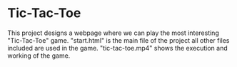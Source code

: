 # Tic-Tac-Toe
This project designs a webpage where we can play the most interesting "Tic-Tac-Toe" game. "start.html" is the main file of the project all other files included 
are used in the game. "tic-tac-toe.mp4" shows the execution and working of the game. 
